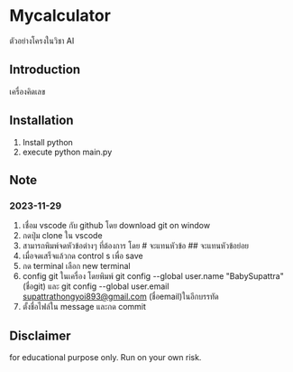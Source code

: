 # Mycalculator
ตัวอย่างโครงในวิชา AI

## Introduction
เครื่องคิดเลข

## Installation
1. Install python
2. execute python main.py

## Note
### 2023-11-29
1. เชื่อม vscode กับ github โดย download git on window
2. กดปุ่ม clone ใน vscode
3. สามารถพิมพ์จดหัวข้อต่างๆ ที่ต้องการ โดย # จะแทนหัวข้อ ## จะแทนหัวข้อย่อย
4. เมื่อจดเสร็จแล้วกด control s เพื่อ save
5. กด terminal เลือก new terminal
6. config git ในเครื่อง โดยพิมพ์ git config --global user.name "BabySupattra" (ชื่อgit) และ git config --global user.email supattrathongyoi893@gmail.com (ชื่อemail)ในอีกบรรทัด
7. ตั้งชื่อไฟล์ใน message และกด commit

## Disclaimer
for educational purpose only. Run on your own risk.